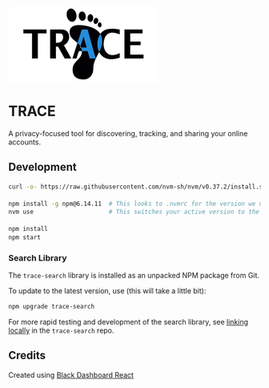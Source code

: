![TRACE Logo](/docs/images/logo-wide-sm.png)

# TRACE #

A privacy-focused tool for discovering, tracking, and sharing your online accounts.

## Development ##

```sh
curl -o- https://raw.githubusercontent.com/nvm-sh/nvm/v0.37.2/install.sh | bash

npm install -g npm@6.14.11  # This looks to .nvmrc for the version we use
nvm use                     # This switches your active version to the .nvmrc version

npm install
npm start
```

### Search Library ###

The `trace-search` library is installed as an unpacked NPM package from Git.

To update to the latest version, use (this will take a little bit):

```sh
npm upgrade trace-search
```

For more rapid testing and development of the search library, see
[linking locally](https://github.com/TRACE-Digital/TRACE-search#link-locally) in the `trace-search` repo.

## Credits ##

Created using [Black Dashboard React](https://demos.creative-tim.com/black-dashboard-react/#/documentation/tutorial)
